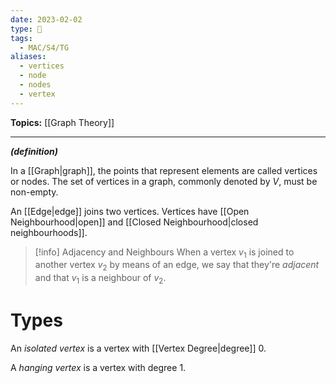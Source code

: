 ```yaml
---
date: 2023-02-02
type: 🧠
tags:
  - MAC/S4/TG
aliases:
  - vertices
  - node
  - nodes
  - vertex
---
```


**Topics:** [[Graph Theory]]

---

_**(definition)**_

In a [[Graph|graph]], the points that represent elements are called vertices or nodes. The set of vertices in a graph, commonly denoted by $V$, must be non-empty.

An [[Edge|edge]] joins two vertices. Vertices have [[Open Neighbourhood|open]] and [[Closed Neighbourhood|closed neighbourhoods]].

> [!info] Adjacency and Neighbours
> When a vertex $v_1$ is joined to another vertex $v_2$ by means of an edge, we say that they're _adjacent_ and that $v_1$ is a neighbour of $v_2$.

# Types

An _isolated vertex_ is a vertex with [[Vertex Degree|degree]] 0.

A _hanging vertex_ is a vertex with degree 1.
